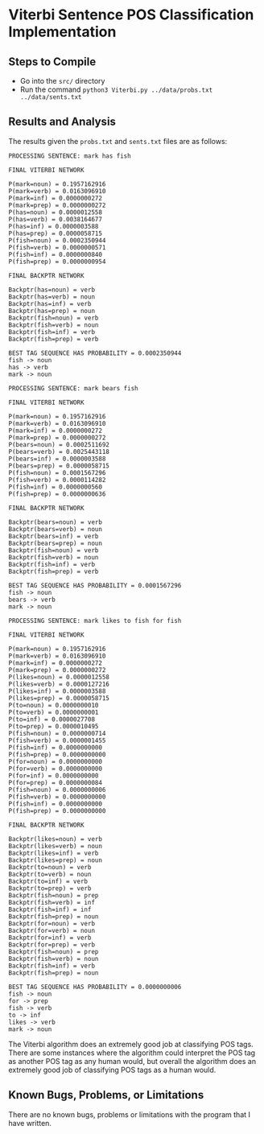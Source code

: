 # Viterbi Sentence POS Classification Implementation

## Steps to Compile
- Go into the `src/` directory
- Run the command `python3 Viterbi.py ../data/probs.txt ../data/sents.txt` 

## Results and Analysis
The results given the `probs.txt` and `sents.txt` files are as follows:

```
PROCESSING SENTENCE: mark has fish

FINAL VITERBI NETWORK

P(mark=noun) = 0.1957162916
P(mark=verb) = 0.0163096910
P(mark=inf) = 0.0000000272
P(mark=prep) = 0.0000000272
P(has=noun) = 0.0000012558
P(has=verb) = 0.0038164677
P(has=inf) = 0.0000003588
P(has=prep) = 0.0000058715
P(fish=noun) = 0.0002350944
P(fish=verb) = 0.0000000571
P(fish=inf) = 0.0000000840
P(fish=prep) = 0.0000000954

FINAL BACKPTR NETWORK

Backptr(has=noun) = verb
Backptr(has=verb) = noun
Backptr(has=inf) = verb
Backptr(has=prep) = noun
Backptr(fish=noun) = verb
Backptr(fish=verb) = noun
Backptr(fish=inf) = verb
Backptr(fish=prep) = verb

BEST TAG SEQUENCE HAS PROBABILITY = 0.0002350944
fish -> noun
has -> verb
mark -> noun

PROCESSING SENTENCE: mark bears fish

FINAL VITERBI NETWORK

P(mark=noun) = 0.1957162916
P(mark=verb) = 0.0163096910
P(mark=inf) = 0.0000000272
P(mark=prep) = 0.0000000272
P(bears=noun) = 0.0002511692
P(bears=verb) = 0.0025443118
P(bears=inf) = 0.0000003588
P(bears=prep) = 0.0000058715
P(fish=noun) = 0.0001567296
P(fish=verb) = 0.0000114282
P(fish=inf) = 0.0000000560
P(fish=prep) = 0.0000000636

FINAL BACKPTR NETWORK

Backptr(bears=noun) = verb
Backptr(bears=verb) = noun
Backptr(bears=inf) = verb
Backptr(bears=prep) = noun
Backptr(fish=noun) = verb
Backptr(fish=verb) = noun
Backptr(fish=inf) = verb
Backptr(fish=prep) = verb

BEST TAG SEQUENCE HAS PROBABILITY = 0.0001567296
fish -> noun
bears -> verb
mark -> noun

PROCESSING SENTENCE: mark likes to fish for fish

FINAL VITERBI NETWORK

P(mark=noun) = 0.1957162916
P(mark=verb) = 0.0163096910
P(mark=inf) = 0.0000000272
P(mark=prep) = 0.0000000272
P(likes=noun) = 0.0000012558
P(likes=verb) = 0.0000127216
P(likes=inf) = 0.0000003588
P(likes=prep) = 0.0000058715
P(to=noun) = 0.0000000010
P(to=verb) = 0.0000000001
P(to=inf) = 0.0000027708
P(to=prep) = 0.0000010495
P(fish=noun) = 0.0000000714
P(fish=verb) = 0.0000001455
P(fish=inf) = 0.0000000000
P(fish=prep) = 0.0000000000
P(for=noun) = 0.0000000000
P(for=verb) = 0.0000000000
P(for=inf) = 0.0000000000
P(for=prep) = 0.0000000084
P(fish=noun) = 0.0000000006
P(fish=verb) = 0.0000000000
P(fish=inf) = 0.0000000000
P(fish=prep) = 0.0000000000

FINAL BACKPTR NETWORK

Backptr(likes=noun) = verb
Backptr(likes=verb) = noun
Backptr(likes=inf) = verb
Backptr(likes=prep) = noun
Backptr(to=noun) = verb
Backptr(to=verb) = noun
Backptr(to=inf) = verb
Backptr(to=prep) = verb
Backptr(fish=noun) = prep
Backptr(fish=verb) = inf
Backptr(fish=inf) = inf
Backptr(fish=prep) = noun
Backptr(for=noun) = verb
Backptr(for=verb) = noun
Backptr(for=inf) = verb
Backptr(for=prep) = verb
Backptr(fish=noun) = prep
Backptr(fish=verb) = noun
Backptr(fish=inf) = verb
Backptr(fish=prep) = noun

BEST TAG SEQUENCE HAS PROBABILITY = 0.0000000006
fish -> noun
for -> prep
fish -> verb
to -> inf
likes -> verb
mark -> noun
```

The Viterbi algorithm does an extremely good job at classifying POS tags. There are some instances where the algorithm could interpret the POS tag as another POS tag as any human would, but overall the algorithm does an extremely good job of classifying POS tags as a human would.

## Known Bugs, Problems, or Limitations
There are no known bugs, problems or limitations with the program that I have written.
